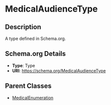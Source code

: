 # MedicalAudienceType

## Description
A type defined in Schema.org.

## Schema.org Details
- **Type**: Type
- **URI**: https://schema.org/MedicalAudienceType

## Parent Classes
- [MedicalEnumeration](../MedicalEnumeration.md)

